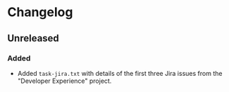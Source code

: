 # Changelog

## Unreleased

### Added
- Added `task-jira.txt` with details of the first three Jira issues from the "Developer Experience" project.
